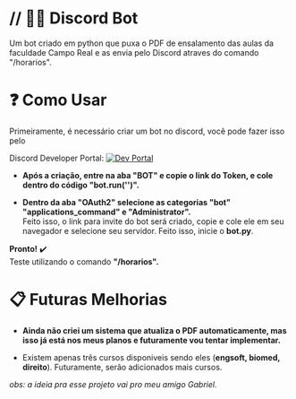 
# // 👨‍💻 Discord Bot

Um bot criado em python que puxa o PDF de ensalamento das aulas da faculdade Campo Real e as envia pelo Discord atraves do comando "/horarios".




# ❓ Como Usar

Primeiramente, é necessário criar um bot no discord, você pode fazer isso pelo       

Discord Developer Portal:
[![Dev Portal](https://img.shields.io/badge/discord-000?style=for-the-badge&logo=discord&logoColor=white)](https://discord.com/developers/applications)

* **Após a criação, entre na aba "BOT" e copie o link do Token, e cole dentro do código "bot.run('')".**

* **Dentro da aba "OAuth2" selecione as categorias "bot" "applications_command" e "Administrator".**                                                                                                                                   
Feito isso, o link para invite do bot será criado, copie e cole ele em seu navegador e selecione seu servidor. Feito isso, inicie o **bot.py**.

**Pronto!**  ✔️  
Teste utilizando o comando **"/horarios".**


# 📋 Futuras Melhorias

* **Ainda não criei um sistema que atualiza o PDF automaticamente, mas isso já está nos meus planos e futuramente vou tentar implementar.**
  
* Existem apenas três cursos disponiveis sendo eles (**engsoft, biomed, direito**). Futuramente, serão adicionados mais cursos.


*obs: a ideia pra esse projeto vai pro meu amigo Gabriel.*
